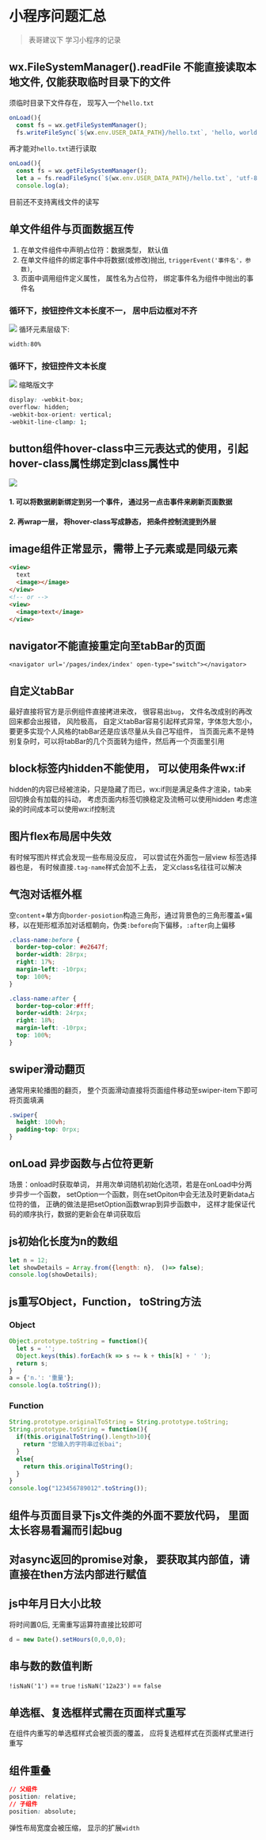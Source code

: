 <!--
updated: 2020年6月24日 17:36
tags: [wechat, mini program, state management]
-->

# 小程序问题汇总

> 表哥建议下 学习小程序的记录

## wx.FileSystemManager().readFile 不能直接读取本地文件, 仅能获取临时目录下的文件
须临时目录下文件存在， 现写入一个`hello.txt`
```js
onLoad(){    
  const fs = wx.getFileSystemManager();
  fs.writeFileSync(`${wx.env.USER_DATA_PATH}/hello.txt`, 'hello, world', 'utf8');
```
再才能对`hello.txt`进行读取
```js
onLoad(){    
  const fs = wx.getFileSystemManager();
  let a = fs.readFileSync(`${wx.env.USER_DATA_PATH}/hello.txt`, 'utf-8');
  console.log(a);
```
目前还不支持离线文件的读写

## 单文件组件与页面数据互传
1. 在单文件组件中声明占位符：数据类型， 默认值
2. 在单文件组件的绑定事件中将数据(或修改)抛出, `triggerEvent('事件名'，参数)`, 
3. 页面中调用组件定义属性， 属性名为占位符， 绑定事件名为组件中抛出的事件名


### 循环下，按钮控件文本长度不一， 居中后边框对不齐
![](https://wuchengwei.icu/wp-content/uploads/2020/06/button-width-diff-246x300.png)
循环元素层级下: 
```css
width:80%
```
### 循环下，按钮控件文本长度
![](https://wuchengwei.icu/wp-content/uploads/2020/06/text-too-long-195x300.png)
缩略版文字
  ```css
  display: -webkit-box;
  overflow: hidden;            
  -webkit-box-orient: vertical;
  -webkit-line-clamp: 1;
```

## button组件hover-class中三元表达式的使用，引起hover-class属性绑定到class属性中
![](https://wuchengwei.icu/wp-content/uploads/2020/06/miniprogram-button-hover-class-bug-300x70.png)
#### 1. 可以将数据刷新绑定到另一个事件， 通过另一点击事件来刷新页面数据
#### 2. 再wrap一层， 将hover-class写成静态， 把条件控制流提到外层


## image组件正常显示，需带上子元素或是同级元素
```html
<view>
  text
  <image></image>
</view>
<!-- or -->
<view>
  <image>text</image>
</view>
```


## navigator不能直接重定向至tabBar的页面
```
<navigator url='/pages/index/index' open-type="switch"></navigator>
```

## 自定义tabBar
最好直接将官方是示例组件直接拷进来改， 很容易出`bug`， 文件名改成别的再改回来都会出报错， 风险极高，
自定义tabBar容易引起样式异常，字体忽大忽小，要更多实现个人风格的tabBar还是应该尽量从头自己写组件， 当页面元素不是特别复杂时，可以将tabBar的几个页面转为组件，然后再一个页面里引用

## block标签内hidden不能使用， 可以使用条件wx:if
hidden的内容已经被渲染，只是隐藏了而已，wx:if则是满足条件才渲染，tab来回切换会有加载的抖动，
考虑页面内标签切换稳定及流畅可以使用hidden
考虑渲染的时间成本可以使用wx:if控制流

## 图片flex布局居中失效
有时候写图片样式会发现一些布局没反应， 可以尝试在外面包一层view
标签选择器也是， 有时候直接`.tag-name`样式会加不上去， 定义class名往往可以解决

## 气泡对话框外框
空`content`+单方向`border-posiotion`构造三角形，通过背景色的三角形覆盖+偏移，以在矩形框添加对话框朝向，伪类`:before`向下偏移，`:after`向上偏移
```css
.class-name:before {
  border-top-color: #e2647f;
  border-width: 28rpx;
  right: 17%;
  margin-left: -10rpx;
  top: 100%;
}

.class-name:after {
  border-top-color:#fff;
  border-width: 24rpx;
  right: 18%;
  margin-left: -10rpx;
  top: 100%;
}
```

## swiper滑动翻页
通常用来轮播图的翻页， 整个页面滑动直接将页面组件移动至swiper-item下即可
将页面填满
```css
.swiper{
  height: 100vh;
  padding-top: 0rpx;
}
```


## onLoad 异步函数与占位符更新
场景：onload时获取单词， 并用次单词随机初始化选项，若是在onLoad中分两步异步一个函数， setOption一个函数，则在setOpiton中会无法及时更新data占位符的值， 正确的做法是把setOption函数wrap到异步函数中， 这样才能保证代码的顺序执行，数据的更新会在单词获取后


## js初始化长度为n的数组
```js
let n = 12;
let showDetails = Array.from({length: n},  ()=> false);
console.log(showDetails);
```

## js重写Object，Function， toString方法
### Object
```js
Object.prototype.toString = function(){
  let s = '';
  Object.keys(this).forEach(k => s += k + this[k] + ' ');
  return s;
}
a = {'n.': '重量'};
console.log(a.toString());
```
### Function
```js
String.prototype.originalToString = String.prototype.toString;
String.prototype.toString = function(){
  if(this.originalToString().length>10){
    return "您输入的字符串过长bai";
  }
  else{
    return this.originalToString();
  }
}
console.log("123456789012".toString());

```


## 组件与页面目录下js文件类的外面不要放代码， 里面太长容易看漏而引起bug

## 对async返回的promise对象， 要获取其内部值，请直接在then方法内部进行赋值

## js中年月日大小比较
将时间置0后, 无需重写运算符直接比较即可
```javascript
d = new Date().setHours(0,0,0,0);
```

## 串与数的数值判断
`!isNaN('1')` == `true`
`!isNaN('12a23')` == `false`

## 单选框、复选框样式需在页面样式重写
在组件内重写的单选框样式会被页面的覆盖， 应将复选框样式在页面样式里进行重写

## 组件重叠
```css
// 父组件
position: relative;
// 子组件
position: absolute;
```
弹性布局宽度会被压缩， 显示的扩展`width`
